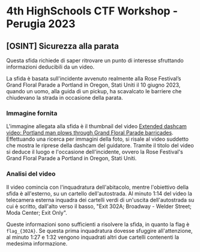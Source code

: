 # 4th HighSchools CTF Workshop - Perugia 2023

## [OSINT] Sicurezza alla parata

Questa sfida richiede di saper ritrovare un punto di interesse sfruttando informazioni deducibili da un video.

La sfida è basata sull'incidente avvenuto realmente alla Rose Festival’s Grand Floral Parade a Portland in Oregon, Stati Uniti il 10 giugno 2023, quando un uomo, alla guida di un pickup, ha scavalcato le barriere che chiudevano la strada in occasione della parata.

### Immagine fornita

L'immagine allegata alla sfida è il thumbnail del video [Extended dashcam video: Portland man plows through Grand Floral Parade barricades](https://www.youtube.com/watch?v%253D-8gMd9XZJyg). Effettuando una ricerca per immagini della foto, si risale al video suddetto che mostra le riprese della dashcam del guidatore. Tramite il titolo del video si deduce il luogo e l'occasione dell'incidente, ovvero la Rose Festival's Grand Floral Parade a Portland in Oregon, Stati Uniti.

### Analisi del video

Il video comincia con l'inquadratura dell'abitacolo, mentre l'obiettivo della sfida è all'esterno, su un cartello dell'autostrada. Al minuto 1:14 del video la telecamera esterna inquadra dei cartelli verdi di un'uscita dell'autostrada su cui è scritto, dall'alto verso il basso, "Exit 302A; Broadway - Welder Street; Moda Center; Exit Only".

Queste informazioni sono sufficienti a risolvere la sfida, in quanto la flag è `flag_{302A}`. Se questa prima inquadratura dovesse sfuggire all'attenzione, al minuto 1:27 e 1:32 vengono inquadrati altri due cartelli contenenti la medesima informazione.
